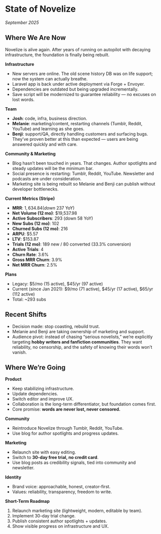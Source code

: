 # State of Novelize

_September 2025_

## Where We Are Now

Novelize is alive again. After years of running on autopilot with decaying infrastructure, the foundation is finally being rebuilt.

**Infrastructure**

- New servers are online. The old scene history DB was on life support; now the system can actually breathe.
- Laravel app is back under active deployment via Forge + Envoyer.
- Dependencies are outdated but being upgraded incrementally.
- Save script will be modernized to guarantee reliability — no excuses on lost words.

**Team**

- **Josh**: code, infra, business direction.
- **Melanie**: marketing/content, restarting channels (Tumblr, Reddit, YouTube) and learning as she goes.
- **Benji**: support/QA, directly handling customers and surfacing bugs. They’ve proven better at this than expected — users are being answered quickly and with care.

**Community & Marketing**

- Blog hasn’t been touched in years. That changes. Author spotlights and steady updates will be the minimum bar.
- Social presence is restarting: Tumblr, Reddit, YouTube. Newsletter and podcasts are under consideration.
- Marketing site is being rebuilt so Melanie and Benji can publish without developer bottlenecks.

**Current Metrics (Stripe)**

- **MRR**: $1,634.84 (down ~$237 YoY)
- **Net Volume (12 mo)**: $19,537.98
- **Active Subscribers**: 293 (down 58 YoY)
- **New Subs (12 mo)**: 102
- **Churned Subs (12 mo)**: 216
- **ARPU**: $5.57
- **LTV**: $153.87
- **Trials (12 mo)**: 189 new / 80 converted (33.3% conversion)
- **Active Trials**: 4
- **Churn Rate**: 3.6%
- **Gross MRR Churn**: 3.9%
- **Net MRR Churn**: 2.5%

**Plans**

- Legacy: $5/mo (15 active), $45/yr (97 active)
- Current (since Jan 2021): $9/mo (71 active), $45/yr (17 active), $65/yr (112 active)
- Total: ~293 subs

## Recent Shifts

- Decision made: stop coasting, rebuild trust.
- Melanie and Benji are taking ownership of marketing and support.
- Audience pivot: instead of chasing “serious novelists,” we’re explicitly targeting **hobby writers and fanfiction communities**. They want reliability, no censorship, and the safety of knowing their words won’t vanish.

## Where We’re Going

**Product**

- Keep stabilizing infrastructure.
- Update dependencies.
- Switch editor and improve UX.
- Collaboration is the long-term differentiator, but foundation comes first.
- Core promise: **words are never lost, never censored.**

**Community**

- Reintroduce Novelize through Tumblr, Reddit, YouTube.
- Use blog for author spotlights and progress updates.

**Marketing**

- Relaunch site with easy editing.
- Switch to **30-day free trial, no credit card**.
- Use blog posts as credibility signals, tied into community and newsletter.

**Identity**

- Brand voice: approachable, honest, creator-first.
- Values: reliability, transparency, freedom to write.

**Short-Term Roadmap**

1. Relaunch marketing site (lightweight, modern, editable by team).
2. Implement 30-day trial change.
3. Publish consistent author spotlights + updates.
4. Show visible progress on infrastructure and UX.
